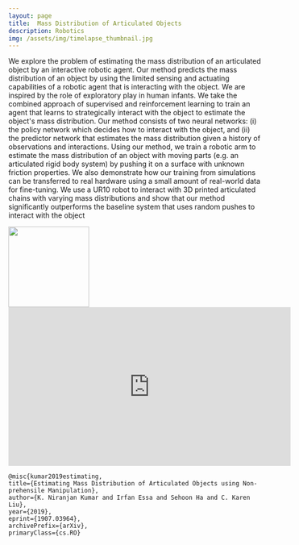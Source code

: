 ```yaml
---
layout: page
title: 	Mass Distribution of Articulated Objects
description: Robotics
img: /assets/img/timelapse_thumbnail.jpg
---
```


We explore the problem of estimating the mass distribution of an articulated object by an interactive robotic agent. Our method predicts the mass distribution of an object by using the limited sensing and actuating capabilities of a robotic agent that is interacting with the object. We are inspired by the role of exploratory play in human infants. We take the combined approach of supervised and reinforcement learning to train an agent that learns to strategically interact with the object to estimate the object's mass distribution. Our method consists of two neural networks: (i) the policy network which decides how to interact with the object, and (ii) the predictor network that estimates the mass distribution given a history of observations and interactions. Using our method, we train a robotic arm to estimate the mass distribution of an object with moving parts (e.g. an articulated rigid body system) by pushing it on a surface with unknown friction properties. We also demonstrate how our training from simulations can be transferred to real hardware using a small amount of real-world data for fine-tuning. We use a UR10 robot to interact with 3D printed articulated chains with varying mass distributions and show that our method significantly outperforms the baseline system that uses random pushes to interact with the object
<div class="img_row">
    <img class="col three left" src="{{ site.baseurl }}/assets/img/2chain_movement.png" alt="" title="Two Link" style="height:160px" />
</div>
<div class="col three caption">
<iframe width="560" height="315" src="https://www.youtube.com/embed/o3zBdVWvWZw" frameborder="0" allow="accelerometer; autoplay; encrypted-media; gyroscope; picture-in-picture" allowfullscreen></iframe>
</div>
    
    @misc{kumar2019estimating,
    title={Estimating Mass Distribution of Articulated Objects using Non-prehensile Manipulation},
    author={K. Niranjan Kumar and Irfan Essa and Sehoon Ha and C. Karen Liu},
    year={2019},
    eprint={1907.03964},
    archivePrefix={arXiv},
    primaryClass={cs.RO}




